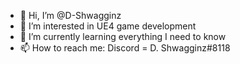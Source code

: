 - 👋 Hi, I’m @D-Shwagginz
- 👀 I’m interested in UE4 game development
- 🌱 I’m currently learning everything I need to know
- 📫 How to reach me: Discord = D. Shwagginz#8118

<!---
D-Shwagginz/D-Shwagginz is a ✨ special ✨ repository because its `README.md` (this file) appears on your GitHub profile.
You can click the Preview link to take a look at your changes.
--->
